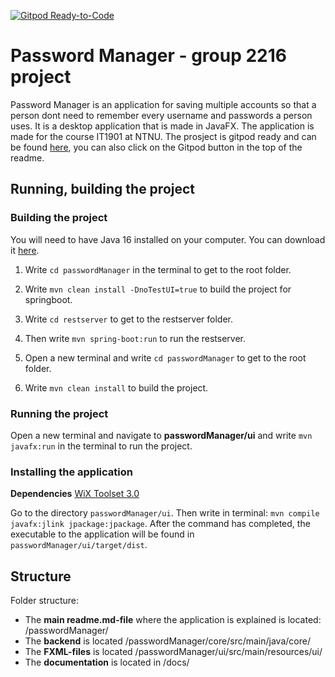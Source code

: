 [![Gitpod Ready-to-Code](https://img.shields.io/badge/Gitpod-Ready--to--Code-blue?logo=gitpod)](https://gitpod.stud.ntnu.no/#https://gitlab.stud.idi.ntnu.no/it1901/groups-2022/gr2216/gr2216)

# Password Manager - group 2216 project

Password Manager is an application for saving multiple accounts so that a person dont need to remember every username and passwords a person uses.
It is a desktop application that is made in JavaFX. The application is made for the course IT1901 at NTNU.
The prosject is gitpod ready and can be found [here](https://gitpod.stud.ntnu.no/#https://gitlab.stud.idi.ntnu.no/it1901/groups-2022/gr2216/gr2216), you can also click on the Gitpod button in the top of the readme.

## Running, building the project

### Building the project

You will need to have Java 16 installed on your computer. You can download it [here](https://www.oracle.com/java/technologies/javase-jdk16-downloads.html).

1. Write `cd passwordManager` in the terminal to get to the root folder.

2. Write `mvn clean install -DnoTestUI=true` to build the project for springboot.

3. Write `cd restserver` to get to the restserver folder.

4. Then write `mvn spring-boot:run` to run the restserver.

5. Open a new terminal and write `cd passwordManager` to get to the root folder.

6. Write `mvn clean install` to build the project.

### Running the project

Open a new terminal and navigate to **passwordManager/ui** and write `mvn javafx:run` in the terminal to run the project.

### Installing the application

**Dependencies**
[WiX Toolset 3.0](https://wixtoolset.org/docs/wix3/)

Go to the directory `passwordManager/ui`. Then write in terminal: `mvn compile javafx:jlink jpackage:jpackage`.
After the command has completed, the executable to the application will be found in `passwordManager/ui/target/dist`.


## Structure

Folder structure:

- The **main readme.md-file** where the application is explained is located: /passwordManager/
- The **backend** is located /passwordManager/core/src/main/java/core/
- The **FXML-files** is located /passwordManager/ui/src/main/resources/ui/
- The **documentation** is located in /docs/
